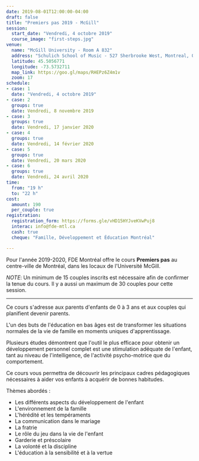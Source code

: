 ```yaml
---
date: 2019-08-01T12:00:00-04:00
draft: false
title: "Premiers pas 2019 - McGill"
session:
  start_date: "Vendredi, 4 octobre 2019"
  course_image: "first-steps.jpg"
venue:
  name: "McGill University - Room A 832"
  address: "Schulich School of Music - 527 Sherbrooke West, Montreal, Quebec, H3A 1E3"
  latitude: 45.5056771
  longitude: -73.5732711
  map_link: https://goo.gl/maps/RHEPz6Z4m1v
  zoom: 17
schedule:
- case: 1
  date: "Vendredi, 4 octobre 2019"
- case: 2
  groups: true
  date: Vendredi, 8 novembre 2019
- case: 3
  groups: true
  date: Vendredi, 17 janvier 2020
- case: 4
  groups: true
  date: Vendredi, 14 février 2020
- case: 5
  groups: true
  date: Vendredi, 20 mars 2020
- case: 6
  groups: true
  date: Vendredi, 24 avril 2020
time:
  from: "19 h"
  to: "22 h"
cost:
  amount: 190
  per_couple: true
registration:
  registration_form: https://forms.gle/vHD15HYJveKVwPuj8
  interac: info@fde-mtl.ca
  cash: true
  cheque: "Famille, Développement et Éducation Montréal"

---
```


Pour l'année 2019-2020, FDE Montréal offre le cours **Premiers pas** au centre-ville de Montréal, dans les locaux de l'Université McGill.

*NOTE*: Un minimum de 15 couples inscrits est nécessaire afin de confirmer la
 tenue du cours. Il y a aussi un maximum de 30 couples pour cette session.

---

Ce cours s'adresse aux parents d'enfants de 0 à 3 ans et aux couples qui
planifient devenir parents.

L'un des buts de l'éducation en bas âges est de transformer les situations normales
de la vie de famille en moments uniques d'apprentissage.

Plusieurs études démontrent que l'outil le plus efficace pour obtenir un
développement personnel complet est une stimulation adéquate de l'enfant, tant
au niveau de l'intelligence, de l'activité psycho-motrice que du comportement.

Ce cours vous permettra de découvrir les principaux cadres pédagogiques
nécessaires à aider vos enfants à acquérir de bonnes habitudes.

Thèmes abordés :

* Les différents aspects du développement de l'enfant
* L'environnement de la famille
* L'hérédité et les tempéraments
* La communication dans le mariage
* La fratrie
* Le rôle du jeu dans la vie de l'enfant
* Garderie et préscolaire
* La volonté et la discipline
* L'éducation à la sensibilité et à la vertue

<!--more-->
